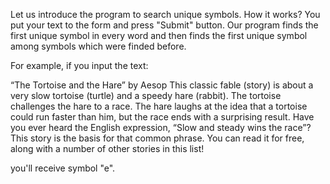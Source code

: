 Let us introduce the program to search unique symbols. How it works? You put your text to the form and press "Submit" button. Our program finds the first unique symbol in every word and then finds the first unique symbol among symbols which were finded before.

For example, if you input the text:

“The Tortoise and the Hare” by Aesop
This classic fable (story) is about a very slow tortoise (turtle) and a speedy hare (rabbit). The tortoise challenges the hare to a race. The hare laughs at the idea that a tortoise could run faster than him, but the race ends with a surprising result. Have you ever heard the English expression, “Slow and steady wins the race”? This story is the basis for that common phrase. You can read it for free, along with a number of other stories in this list!

you'll receive symbol "e".

